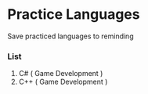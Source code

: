 # Practice Languages

Save practiced languages to reminding

### List
1. C# ( Game Development )
2. C++ ( Game Development )
